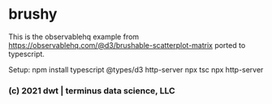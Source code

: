 # brushy

This is the observablehq example from https://observablehq.com/@d3/brushable-scatterplot-matrix ported to typescript.

Setup:
    npm install typescript @types/d3 http-server
    npx tsc
    npx http-server
    
### (c) 2021 dwt | terminus data science, LLC

